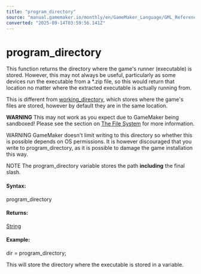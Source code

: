 ```yaml
---
title: "program_directory"
source: "manual.gamemaker.io/monthly/en/GameMaker_Language/GML_Reference/File_Handling/File_Directories/program_directory.htm"
converted: "2025-09-14T03:59:56.141Z"
---
```


# program\_directory

This function returns the directory where the game's runner (executable) is stored. However, this may not always be useful, particularly as some devices run the executable from a \*.zip file, so this would return that location no matter where the extracted executable is actually running from.

This is different from [working\_directory](working_directory.md), which stores where the game's files are stored, however by default they are in the same location.

**WARNING** This may not work as you expect due to GameMaker being sandboxed! Please see the section on [The File System](../../../../Additional_Information/The_File_System.md) for more information.

WARNING GameMaker doesn't limit writing to this directory so whether this is possible depends on OS permissions. It is however discouraged that you write to program\_directory, as it is possible to damage the game installation this way.

NOTE The program\_directory variable stores the path **including** the final slash.

#### Syntax:

program\_directory

#### Returns:

[String](../../../GML_Overview/Data_Types.md)

#### Example:

dir = program\_directory;

This will store the directory where the executable is stored in a variable.